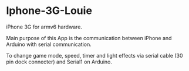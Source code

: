 # Iphone-3G-Louie

iPhone 3G for armv6 hardware.

Main purpose of this App is the communication between iPhone and Arduino with serial communication.

To change game mode, speed, timer and light effects via serial cable (30 pin dock connecter) and Serial1 on Arduino.